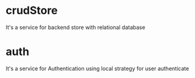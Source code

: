 # crudStore
  It's a service for backend store with relational database

# auth
  It's a service for Authentication using local strategy for user authenticate
